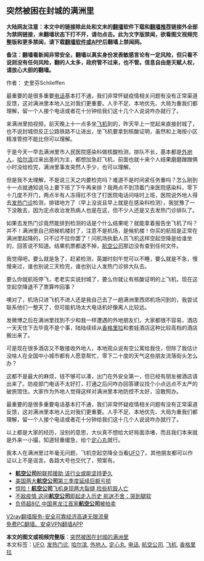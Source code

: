  <h2>突然被困在封城的满洲里</h2> <p class="notice"><b>大陆网友注意：本文中的链接除此处和文末的<a href="https://github.com/bannedbook/fanqiang" >翻墙</a>软件下载和<a href="https://github.com/killgcd/justmysocks/blob/master/README.md">翻墙推荐</a>链接外全部为禁网链接，未翻墙状态下打不开，请勿点击。此为文字版禁闻，欲看图文视频完整版和更多禁闻，请下载<a href="https://github.com/bannedbook/fanqiang">翻墙软件或APP</a>后翻墙上禁闻网。</p><p>备注：翻墙看新闻非常安全，翻墙以真实身份发表敏感言论有一定风险，但只看不说则没有任何风险，翻的人太多，政府管不过来，也不管。信息自由是天赋人权，请放心大胆的翻墙。</b></p>  <div class="entry"> <p>作者： 史里芬Schlieffen</p> <p id="summary">最重要的是很多重要<a href="https://www.bannedbook.org/bnews/tag/%e7%94%b5%e8%af%9d/" class="st_tag internal_tag" rel="tag" title="标签 电话 下的日志">电话</a>基本打不通，我们非常怀疑疫情相关问题有没有正常渠道反馈，这对满洲里本地人比对我们更重要。人手不足、本地优先、大局为重我们都理解，留一个人接个电话或者花十分钟给我们这十几个人说说咋办就行了。</p> <p>来满洲里拍视频，前天晚上十一点多坐<a href="https://www.bannedbook.org/bnews/tag/%e9%a3%9e%e6%9c%ba/" class="st_tag internal_tag" rel="tag" title="标签 飞机 下的日志">飞机</a>到的，昨天早上一觉起来直接封城了，也不说封城但反正公路铁路不让进出，坐飞机要拿到核酸证明，虽然和上海按小区精准管控不能比但可以理解。</p> <p>于是今天一早去满洲里市人民医院感染科做核酸检测，排队不长，基本都是<a href="https://www.bannedbook.org/bnews/tag/%E5%A4%96%E5%9C%B0%E4%BA%BA/" class="st_tag internal_tag" rel="tag" title="标签 外地人 下的日志">外地人</a>，<a href="https://www.bannedbook.org/bnews/tag/%e5%93%88%e5%b0%94%e6%bb%a8/" class="st_tag internal_tag" rel="tag" title="标签 哈尔滨 下的日志">哈尔滨</a>过来出差的为主，都想加急赶飞机，前面也就十来个人结果磨磨蹭蹭俩小时没给检完，满洲里事发突然人手少，也可以理解。</p>  <p>但是我不太理解，不是说三天之内要检完吗？难道不是时间紧任务重吗？怎么刚到十一点就通知说马上要下班了下午再来排？我两点不到顶着门来医院感染科，零下十几度不开门，两点半有人冻得扛不住了打医院电话问啥时上班，医院说外地人得去<a href="https://www.bannedbook.org/bnews/tag/%E5%8F%91%E7%83%AD%E9%97%A8%E8%AF%8A/" class="st_tag internal_tag" rel="tag" title="标签 发热门诊 下的日志">发热门诊</a>检测，排错地方了（早上没说且早上就是在感染科检测），我犹豫了一下没敢去，因为定点收治发热病人也是在这，但不少人还是又去发热门诊排队了。</p> <p>如果去发热门诊竟然能排到检测的话是个什么结果呢？就能拿着报告坐飞机了吗？并不！满洲里自己把候机楼封了，注意不是机场，是候机楼！你买的航班是正常在满洲里起降的，只不过不拉你罢了！问机场执勤人员飞机这样空起空降是给谁坐的，回答说不知道。结果机票都退不掉，<a href="https://www.bannedbook.org/bnews/tag/%e8%88%aa%e7%a9%ba%e5%85%ac%e5%8f%b8/" class="st_tag internal_tag" rel="tag" title="标签 航空公司 下的日志">航空公司</a>那边没有查到任何文件。</p> <p>我觉得吧，要么就是急了，赶紧检测，英雄时刻午觉可以不睡，要么就是不急，慢慢来过，谁也别说三天检完，谁也别让人发热门诊排大队去。</p> <p>要么你就航班停飞，老老实实说封城了，要么你就让有核酸证明的上飞机，现在这空起空降退不了票算咋回事？</p>  <p>噢对了，机场只进飞机不进人还是我自己去了一趟满洲里西郊机场问到的，我尝试联系他们一整天了，但可能机场太大电话机好像离人比较远。</p> <p>发微博之后在满洲里找到不少和我一样遭遇的外地朋友们，大家都很不容易，酒店一天天住下去毕竟不是个事，陆陆续续从<a href="https://www.bannedbook.org/bnews/tag/%e9%a6%99%e6%a0%bc%e9%87%8c%e6%8b%89/" class="st_tag internal_tag" rel="tag" title="标签 香格里拉 下的日志">香格里拉</a>和套娃酒店这种比较高档的酒店搬出来了。</p> <p>可是现在很多酒店又不敢接收外地人，本地观众说有空公寓给我住，但除了我估计没啥人在全国中小城市都有人愿意帮忙，零下二十度的天气这些朋友流落街头怎么办？</p> <p>这都不是最大的麻烦，钱不够可以凑，出门在外安全第一，但已经有朋友被酒店请出来了。防疫部门电话不太好打，打通之后问咋办回答建议找个小点远点不太严的破旅馆住。大家作为外地人觉得这样对满洲里本地防控不太好，没敢照办。</p>  <p>最重要的是很多重要电话基本打不通，我们非常怀疑疫情相关问题有没有正常渠道反馈，这对满洲里本地人比对我们更重要。人手不足、本地优先、大局为重我们都理解，留一个人接个电话或者花十分钟给我们这十几个人说说咋办就行了。</p> <p>以上都是大家的经历，没别的意思，大伙真不想给大好局面添堵，而且我们本来就是外来一小撮，知道轻重缓急，给个<a href="https://www.bannedbook.org/bnews/tag/%e5%ae%9a%e5%bf%83%e4%b8%b8/" class="st_tag internal_tag" rel="tag" title="标签 定心丸 下的日志">定心丸</a>就行。</p> <p>我本人在满洲里过年毫无问题，飞机空起空降全当看<a href="https://www.bannedbook.org/bnews/tag/ufo/" class="st_tag internal_tag" rel="tag" title="标签 UFO 下的日志">UFO</a>了。其他朋友都可以作证以上不是谣言。各路大号也交代了，预案有。</p> <ul class='op-related-articles' title='相关阅读'> <li><a href='https://www.bannedbook.org/bnews/worldnews/usa/20201027/1420825.html' target='_blank'><b>航空公司</b>盼联邦援助 该行业或能坚持更久</a></li> <li><a href='https://www.bannedbook.org/bnews/baitai/20201023/1418934.html' target='_blank'>美国两大<b>航空公司</b>第三季度延续巨额亏损</a></li> <li><a href='https://www.bannedbook.org/bnews/cbnews/20201021/1417778.html' target='_blank'>惊险！<b>航空公司</b>飞机身现两大裂缝 险些机毁人亡</a></li> <li><a href='https://www.bannedbook.org/bnews/cnnews/20201006/1408720.html' target='_blank'>不敌疫情 这间<b>航空公司</b>即起走入历史 航迷不舍：哭到腿软</a></li> <li><a href='https://www.bannedbook.org/bnews/comments/20201001/1406113.html' target='_blank'>负债超8亿 中国黑龙江首家<b>航空公司</b>被拍卖</a></li> </ul> <p class="texttj"> <a href="https://www.bannedbook.org/forum23/topic22702.html" target="_blank">V2ray翻墙服务-安全可靠经济高速无限流量</a><br/> <a href="https://github.com/bannedbook/fanqiang/wiki/%E7%A6%81%E9%97%BB%E7%BD%91%E5%AE%89%E5%8D%93%E7%BF%BB%E5%A2%99%E6%96%B0%E9%97%BBAPP" target="_blank">免费PC翻墙、安卓VPN翻墙APP</a></p><p></p> <a name='sharetosocial'></a>       <div><b>本文的图文或视频完整版</b>：<a href='https://www.bannedbook.org/bnews/comments/20201124/1436084.html'>突然被困在封城的满洲里</a></div>  </div><!--END ENTRY--> <div class="postfooter"> <div>本文标签：<a href="https://www.bannedbook.org/bnews/tag/ufo/" rel="tag">UFO</a>, <a href="https://www.bannedbook.org/bnews/tag/%E5%8F%91%E7%83%AD%E9%97%A8%E8%AF%8A/" rel="tag">发热门诊</a>, <a href="https://www.bannedbook.org/bnews/tag/%e5%93%88%e5%b0%94%e6%bb%a8/" rel="tag">哈尔滨</a>, <a href="https://www.bannedbook.org/bnews/tag/%E5%A4%96%E5%9C%B0%E4%BA%BA/" rel="tag">外地人</a>, <a href="https://www.bannedbook.org/bnews/tag/%e5%ae%9a%e5%bf%83%e4%b8%b8/" rel="tag">定心丸</a>, <a href="https://www.bannedbook.org/bnews/tag/%e7%94%b5%e8%af%9d/" rel="tag">电话</a>, <a href="https://www.bannedbook.org/bnews/tag/%e8%88%aa%e7%a9%ba%e5%85%ac%e5%8f%b8/" rel="tag">航空公司</a>, <a href="https://www.bannedbook.org/bnews/tag/%e9%a3%9e%e6%9c%ba/" rel="tag">飞机</a>, <a href="https://www.bannedbook.org/bnews/tag/%e9%a6%99%e6%a0%bc%e9%87%8c%e6%8b%89/" rel="tag">香格里拉</a></div>  </div><!--END POSTFOOTER--> 